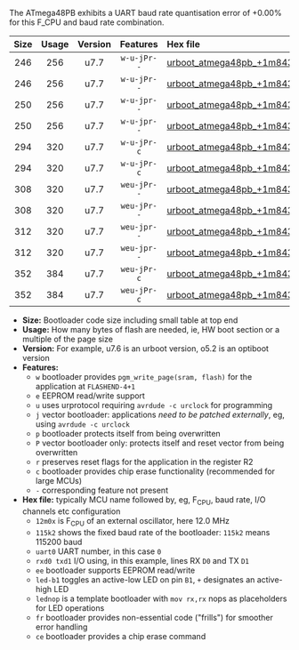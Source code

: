 The ATmega48PB exhibits a UART baud rate quantisation error of +0.00% for this F_CPU and baud rate combination.

|Size|Usage|Version|Features|Hex file|
|:-:|:-:|:-:|:-:|:--|
|246|256|u7.7|`w-u-jPr--`|[urboot_atmega48pb_+1m8432x_++19k2_uart0_rxd0_txd1_led+b5.hex](https://raw.githubusercontent.com/stefanrueger/urboot.hex/main/mcus/atmega48pb/external_oscillator/fcpu_+1m8432x/br_++19k2/urboot_atmega48pb_+1m8432x_++19k2_uart0_rxd0_txd1_led+b5.hex)|
|246|256|u7.7|`w-u-jPr--`|[urboot_atmega48pb_+1m8432x_++19k2_uart0_rxd0_txd1_lednop.hex](https://raw.githubusercontent.com/stefanrueger/urboot.hex/main/mcus/atmega48pb/external_oscillator/fcpu_+1m8432x/br_++19k2/urboot_atmega48pb_+1m8432x_++19k2_uart0_rxd0_txd1_lednop.hex)|
|250|256|u7.7|`w-u-jpr--`|[urboot_atmega48pb_+1m8432x_++19k2_uart0_rxd0_txd1_led+b5_fr.hex](https://raw.githubusercontent.com/stefanrueger/urboot.hex/main/mcus/atmega48pb/external_oscillator/fcpu_+1m8432x/br_++19k2/urboot_atmega48pb_+1m8432x_++19k2_uart0_rxd0_txd1_led+b5_fr.hex)|
|250|256|u7.7|`w-u-jpr--`|[urboot_atmega48pb_+1m8432x_++19k2_uart0_rxd0_txd1_lednop_fr.hex](https://raw.githubusercontent.com/stefanrueger/urboot.hex/main/mcus/atmega48pb/external_oscillator/fcpu_+1m8432x/br_++19k2/urboot_atmega48pb_+1m8432x_++19k2_uart0_rxd0_txd1_lednop_fr.hex)|
|294|320|u7.7|`w-u-jPr-c`|[urboot_atmega48pb_+1m8432x_++19k2_uart0_rxd0_txd1_led+b5_fr_ce.hex](https://raw.githubusercontent.com/stefanrueger/urboot.hex/main/mcus/atmega48pb/external_oscillator/fcpu_+1m8432x/br_++19k2/urboot_atmega48pb_+1m8432x_++19k2_uart0_rxd0_txd1_led+b5_fr_ce.hex)|
|294|320|u7.7|`w-u-jPr-c`|[urboot_atmega48pb_+1m8432x_++19k2_uart0_rxd0_txd1_lednop_fr_ce.hex](https://raw.githubusercontent.com/stefanrueger/urboot.hex/main/mcus/atmega48pb/external_oscillator/fcpu_+1m8432x/br_++19k2/urboot_atmega48pb_+1m8432x_++19k2_uart0_rxd0_txd1_lednop_fr_ce.hex)|
|308|320|u7.7|`weu-jPr--`|[urboot_atmega48pb_+1m8432x_++19k2_uart0_rxd0_txd1_ee_led+b5.hex](https://raw.githubusercontent.com/stefanrueger/urboot.hex/main/mcus/atmega48pb/external_oscillator/fcpu_+1m8432x/br_++19k2/urboot_atmega48pb_+1m8432x_++19k2_uart0_rxd0_txd1_ee_led+b5.hex)|
|308|320|u7.7|`weu-jPr--`|[urboot_atmega48pb_+1m8432x_++19k2_uart0_rxd0_txd1_ee_lednop.hex](https://raw.githubusercontent.com/stefanrueger/urboot.hex/main/mcus/atmega48pb/external_oscillator/fcpu_+1m8432x/br_++19k2/urboot_atmega48pb_+1m8432x_++19k2_uart0_rxd0_txd1_ee_lednop.hex)|
|312|320|u7.7|`weu-jpr--`|[urboot_atmega48pb_+1m8432x_++19k2_uart0_rxd0_txd1_ee_led+b5_fr.hex](https://raw.githubusercontent.com/stefanrueger/urboot.hex/main/mcus/atmega48pb/external_oscillator/fcpu_+1m8432x/br_++19k2/urboot_atmega48pb_+1m8432x_++19k2_uart0_rxd0_txd1_ee_led+b5_fr.hex)|
|312|320|u7.7|`weu-jpr--`|[urboot_atmega48pb_+1m8432x_++19k2_uart0_rxd0_txd1_ee_lednop_fr.hex](https://raw.githubusercontent.com/stefanrueger/urboot.hex/main/mcus/atmega48pb/external_oscillator/fcpu_+1m8432x/br_++19k2/urboot_atmega48pb_+1m8432x_++19k2_uart0_rxd0_txd1_ee_lednop_fr.hex)|
|352|384|u7.7|`weu-jPr-c`|[urboot_atmega48pb_+1m8432x_++19k2_uart0_rxd0_txd1_ee_led+b5_fr_ce.hex](https://raw.githubusercontent.com/stefanrueger/urboot.hex/main/mcus/atmega48pb/external_oscillator/fcpu_+1m8432x/br_++19k2/urboot_atmega48pb_+1m8432x_++19k2_uart0_rxd0_txd1_ee_led+b5_fr_ce.hex)|
|352|384|u7.7|`weu-jPr-c`|[urboot_atmega48pb_+1m8432x_++19k2_uart0_rxd0_txd1_ee_lednop_fr_ce.hex](https://raw.githubusercontent.com/stefanrueger/urboot.hex/main/mcus/atmega48pb/external_oscillator/fcpu_+1m8432x/br_++19k2/urboot_atmega48pb_+1m8432x_++19k2_uart0_rxd0_txd1_ee_lednop_fr_ce.hex)|

- **Size:** Bootloader code size including small table at top end
- **Usage:** How many bytes of flash are needed, ie, HW boot section or a multiple of the page size
- **Version:** For example, u7.6 is an urboot version, o5.2 is an optiboot version
- **Features:**
  + `w` bootloader provides `pgm_write_page(sram, flash)` for the application at `FLASHEND-4+1`
  + `e` EEPROM read/write support
  + `u` uses urprotocol requiring `avrdude -c urclock` for programming
  + `j` vector bootloader: applications *need to be patched externally*, eg, using `avrdude -c urclock`
  + `p` bootloader protects itself from being overwritten
  + `P` vector bootloader only: protects itself and reset vector from being overwritten
  + `r` preserves reset flags for the application in the register R2
  + `c` bootloader provides chip erase functionality (recommended for large MCUs)
  + `-` corresponding feature not present
- **Hex file:** typically MCU name followed by, eg, F<sub>CPU</sub>, baud rate, I/O channels etc configuration
  + `12m0x` is F<sub>CPU</sub> of an external oscillator, here 12.0 MHz
  + `115k2` shows the fixed baud rate of the bootloader: `115k2` means 115200 baud
  + `uart0` UART number, in this case `0`
  + `rxd0 txd1` I/O using, in this example, lines RX `D0` and TX `D1`
  + `ee` bootloader supports EEPROM read/write
  + `led-b1` toggles an active-low LED on pin `B1`, `+` designates an active-high LED
  + `lednop` is a template bootloader with `mov rx,rx` nops as placeholders for LED operations
  + `fr` bootloader provides non-essential code ("frills") for smoother error handling
  + `ce` bootloader provides a chip erase command
